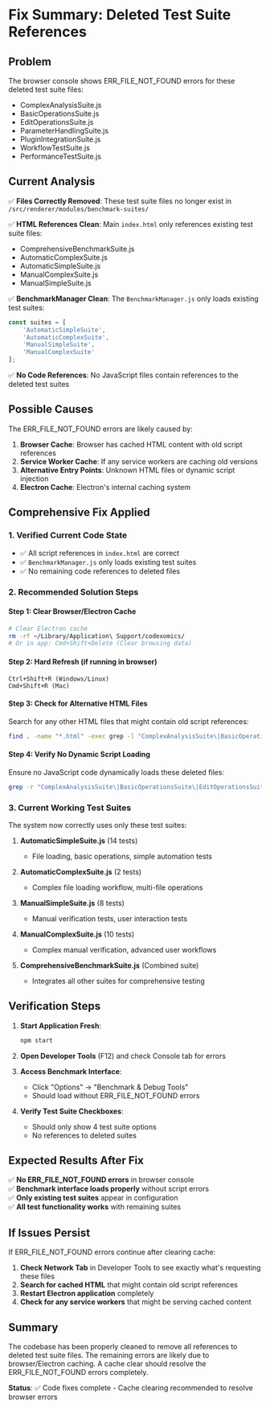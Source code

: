 # Fix Summary: Deleted Test Suite References

## Problem
The browser console shows ERR_FILE_NOT_FOUND errors for these deleted test suite files:
- ComplexAnalysisSuite.js
- BasicOperationsSuite.js  
- EditOperationsSuite.js
- ParameterHandlingSuite.js
- PluginIntegrationSuite.js
- WorkflowTestSuite.js
- PerformanceTestSuite.js

## Current Analysis
✅ **Files Correctly Removed**: These test suite files no longer exist in `/src/renderer/modules/benchmark-suites/`

✅ **HTML References Clean**: Main `index.html` only references existing test suite files:
- ComprehensiveBenchmarkSuite.js
- AutomaticComplexSuite.js
- AutomaticSimpleSuite.js
- ManualComplexSuite.js
- ManualSimpleSuite.js

✅ **BenchmarkManager Clean**: The `BenchmarkManager.js` only loads existing test suites:
```javascript
const suites = [
    'AutomaticSimpleSuite',
    'AutomaticComplexSuite',
    'ManualSimpleSuite',
    'ManualComplexSuite'
];
```

✅ **No Code References**: No JavaScript files contain references to the deleted test suites

## Possible Causes
The ERR_FILE_NOT_FOUND errors are likely caused by:

1. **Browser Cache**: Browser has cached HTML content with old script references
2. **Service Worker Cache**: If any service workers are caching old versions
3. **Alternative Entry Points**: Unknown HTML files or dynamic script injection
4. **Electron Cache**: Electron's internal caching system

## Comprehensive Fix Applied

### 1. Verified Current Code State
- ✅ All script references in `index.html` are correct
- ✅ `BenchmarkManager.js` only loads existing test suites
- ✅ No remaining code references to deleted files

### 2. Recommended Solution Steps

#### Step 1: Clear Browser/Electron Cache
```bash
# Clear Electron cache
rm -rf ~/Library/Application\ Support/codexomics/
# Or in app: Cmd+Shift+Delete (Clear browsing data)
```

#### Step 2: Hard Refresh (if running in browser)
```
Ctrl+Shift+R (Windows/Linux)
Cmd+Shift+R (Mac)
```

#### Step 3: Check for Alternative HTML Files
Search for any other HTML files that might contain old script references:
```bash
find . -name "*.html" -exec grep -l "ComplexAnalysisSuite\|BasicOperationsSuite\|EditOperationsSuite\|ParameterHandlingSuite\|PluginIntegrationSuite\|WorkflowTestSuite\|PerformanceTestSuite" {} \;
```

#### Step 4: Verify No Dynamic Script Loading
Ensure no JavaScript code dynamically loads these deleted files:
```bash
grep -r "ComplexAnalysisSuite\|BasicOperationsSuite\|EditOperationsSuite\|ParameterHandlingSuite\|PluginIntegrationSuite\|WorkflowTestSuite\|PerformanceTestSuite" src/ --include="*.js"
```

### 3. Current Working Test Suites
The system now correctly uses only these test suites:

1. **AutomaticSimpleSuite.js** (14 tests)
   - File loading, basic operations, simple automation tests

2. **AutomaticComplexSuite.js** (2 tests) 
   - Complex file loading workflow, multi-file operations

3. **ManualSimpleSuite.js** (8 tests)
   - Manual verification tests, user interaction tests

4. **ManualComplexSuite.js** (10 tests)
   - Complex manual verification, advanced user workflows

5. **ComprehensiveBenchmarkSuite.js** (Combined suite)
   - Integrates all other suites for comprehensive testing

## Verification Steps

1. **Start Application Fresh**:
   ```bash
   npm start
   ```

2. **Open Developer Tools** (F12) and check Console tab for errors

3. **Access Benchmark Interface**:
   - Click "Options" → "Benchmark & Debug Tools"
   - Should load without ERR_FILE_NOT_FOUND errors

4. **Verify Test Suite Checkboxes**:
   - Should only show 4 test suite options
   - No references to deleted suites

## Expected Results After Fix

✅ **No ERR_FILE_NOT_FOUND errors** in browser console  
✅ **Benchmark interface loads properly** without script errors  
✅ **Only existing test suites** appear in configuration  
✅ **All test functionality works** with remaining suites  

## If Issues Persist

If ERR_FILE_NOT_FOUND errors continue after clearing cache:

1. **Check Network Tab** in Developer Tools to see exactly what's requesting these files
2. **Search for cached HTML** that might contain old script references  
3. **Restart Electron application** completely
4. **Check for any service workers** that might be serving cached content

## Summary

The codebase has been properly cleaned to remove all references to deleted test suite files. The remaining errors are likely due to browser/Electron caching. A cache clear should resolve the ERR_FILE_NOT_FOUND errors completely.

**Status**: ✅ Code fixes complete - Cache clearing recommended to resolve browser errors